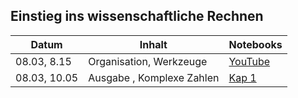 ## Einstieg ins wissenschaftliche Rechnen

| Datum         | Inhalt                    | Notebooks                                                                |
| ------------- |---------------------------| ----------                                                               |
| 08.03, 8.15   | Organisation, Werkzeuge   | [YouTube](https://www.youtube.com/watch?v=q_BzsPxwLOE)                   |
| 08.03, 10.05  | Ausgabe , Komplexe Zahlen |   [Kap 1](Kapitel_1_Variablen_Ausdruecke.ipynb) |

